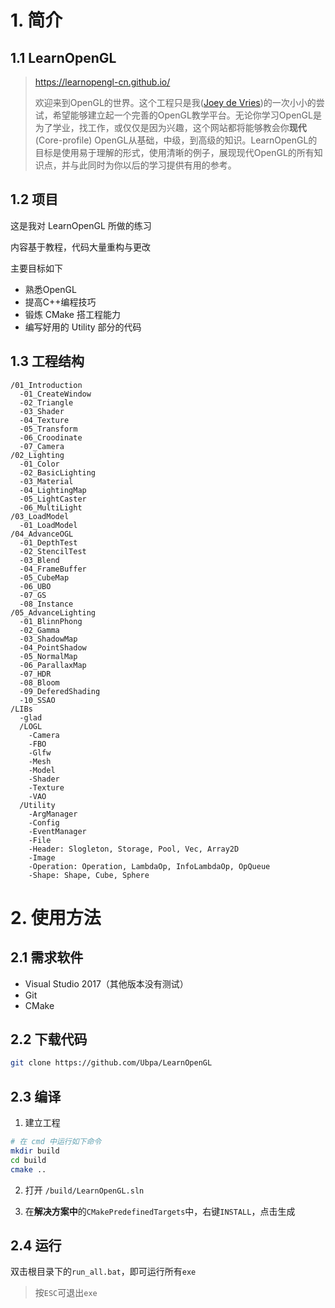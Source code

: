 # 1. 简介

## 1.1 LearnOpenGL

>https://learnopengl-cn.github.io/
>
>欢迎来到OpenGL的世界。这个工程只是我([Joey de Vries](http://joeydevries.com/))的一次小小的尝试，希望能够建立起一个完善的OpenGL教学平台。无论你学习OpenGL是为了学业，找工作，或仅仅是因为兴趣，这个网站都将能够教会你**现代**(Core-profile) OpenGL从基础，中级，到高级的知识。LearnOpenGL的目标是使用易于理解的形式，使用清晰的例子，展现现代OpenGL的所有知识点，并与此同时为你以后的学习提供有用的参考。

## 1.2 项目

这是我对 LearnOpenGL 所做的练习

内容基于教程，代码大量重构与更改

主要目标如下

- 熟悉OpenGL
- 提高C++编程技巧
- 锻炼 CMake 搭工程能力
- 编写好用的 Utility 部分的代码

## 1.3 工程结构

```
/01_Introduction
  -01_CreateWindow
  -02_Triangle
  -03_Shader
  -04_Texture
  -05_Transform
  -06_Croodinate
  -07_Camera
/02_Lighting
  -01_Color
  -02_BasicLighting
  -03_Material
  -04_LightingMap
  -05_LightCaster
  -06_MultiLight
/03_LoadModel
  -01_LoadModel
/04_AdvanceOGL
  -01_DepthTest
  -02_StencilTest
  -03_Blend
  -04_FrameBuffer
  -05_CubeMap
  -06_UBO
  -07_GS
  -08_Instance
/05_AdvanceLighting
  -01_BlinnPhong
  -02_Gamma
  -03_ShadowMap
  -04_PointShadow
  -05_NormalMap
  -06_ParallaxMap
  -07_HDR
  -08_Bloom
  -09_DeferedShading
  -10_SSAO
/LIBs
  -glad
  /LOGL
    -Camera
    -FBO
    -Glfw
    -Mesh
    -Model
    -Shader
    -Texture
    -VAO
  /Utility
    -ArgManager
    -Config
    -EventManager
    -File
    -Header: Slogleton, Storage, Pool, Vec, Array2D 
    -Image
    -Operation: Operation, LambdaOp, InfoLambdaOp, OpQueue
    -Shape: Shape, Cube, Sphere
```

# 2. 使用方法

## 2.1 需求软件

- Visual Studio 2017（其他版本没有测试）
- Git
- CMake

## 2.2 下载代码

```bash
git clone https://github.com/Ubpa/LearnOpenGL
```

## 2.3 编译

1. 建立工程

```bash
# 在 cmd 中运行如下命令
mkdir build
cd build
cmake ..
```

2. 打开 `/build/LearnOpenGL.sln`

3. 在**解决方案中**的`CMakePredefinedTargets`中，右键`INSTALL`，点击生成

## 2.4 运行

双击根目录下的`run_all.bat`，即可运行所有`exe`

> 按`ESC`可退出`exe`